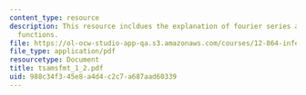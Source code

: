 ```yaml
---
content_type: resource
description: This resource incldues the explanation of fourier series and time-limited
  functions.
file: https://ol-ocw-studio-app-qa.s3.amazonaws.com/courses/12-864-inference-from-data-and-models-spring-2005/988c34f345e8a4d4c2c7a687aad60339_tsamsfmt_1_2.pdf
file_type: application/pdf
resourcetype: Document
title: tsamsfmt_1_2.pdf
uid: 988c34f3-45e8-a4d4-c2c7-a687aad60339
---
```


